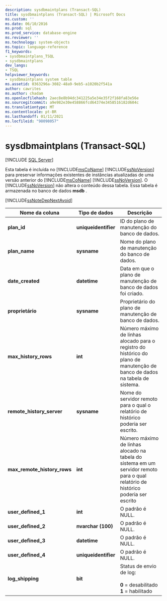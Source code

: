 ```yaml
---
description: sysdbmaintplans (Transact-SQL)
title: sysdbmaintplans (Transact-SQL) | Microsoft Docs
ms.custom: ''
ms.date: 06/10/2016
ms.prod: sql
ms.prod_service: database-engine
ms.reviewer: ''
ms.technology: system-objects
ms.topic: language-reference
f1_keywords:
- sysdbmaintplans_TSQL
- sysdbmaintplans
dev_langs:
- TSQL
helpviewer_keywords:
- sysdbmaintplans system table
ms.assetid: 0363296a-3082-48a9-9eb5-a1020b2f541a
author: cawrites
ms.author: chadam
ms.openlocfilehash: 2aec8e8b94dc341225a5e34e35f2f168fa83e56e
ms.sourcegitcommit: a9e982e30e458866fcd64374e3458516182d604c
ms.translationtype: MT
ms.contentlocale: pt-BR
ms.lasthandoff: 01/11/2021
ms.locfileid: "98098057"
---
```

# <a name="sysdbmaintplans-transact-sql"></a>sysdbmaintplans (Transact-SQL)
[!INCLUDE [SQL Server](../../includes/applies-to-version/sqlserver.md)]

  Esta tabela é incluída no [!INCLUDE[msCoName](../../includes/msconame-md.md)] [!INCLUDE[ssNoVersion](../../includes/ssnoversion-md.md)] para preservar informações existentes de instâncias atualizadas de uma versão anterior do [!INCLUDE[msCoName](../../includes/msconame-md.md)] [!INCLUDE[ssNoVersion](../../includes/ssnoversion-md.md)]. O [!INCLUDE[ssNoVersion](../../includes/ssnoversion-md.md)] não altera o conteúdo dessa tabela. Essa tabela é armazenada no banco de dados **msdb** .  
  
 [!INCLUDE[ssNoteDepNextAvoid](../../includes/ssnotedepnextavoid-md.md)]  

  
|Nome da coluna|Tipo de dados|Descrição|  
|-----------------|---------------|-----------------|  
|**plan_id**|**uniqueidentifier**|ID do plano de manutenção do banco de dados.|  
|**plan_name**|**sysname**|Nome do plano de manutenção do banco de dados.|  
|**date_created**|**datetime**|Data em que o plano de manutenção de banco de dados foi criado.|  
|**proprietário**|**sysname**|Proprietário do plano de manutenção de banco de dados.|  
|**max_history_rows**|**int**|Número máximo de linhas alocado para o registro do histórico do plano de manutenção de banco de dados na tabela de sistema.|  
|**remote_history_server**|**sysname**|Nome do servidor remoto para o qual o relatório de histórico poderia ser escrito.|  
|**max_remote_history_rows**|**int**|Número máximo de linhas alocado na tabela do sistema em um servidor remoto para o qual relatório de histórico poderia ser escrito|  
|**user_defined_1**|**int**|O padrão é NULL.|  
|**user_defined_2**|**nvarchar (100)**|O padrão é NULL.|  
|**user_defined_3**|**datetime**|O padrão é NULL.|  
|**user_defined_4**|**uniqueidentifier**|O padrão é NULL.|  
|**log_shipping**|**bit**|Status de envio de log:<br /><br /> **0** = desabilitado **1** = habilitado|  
  
  
